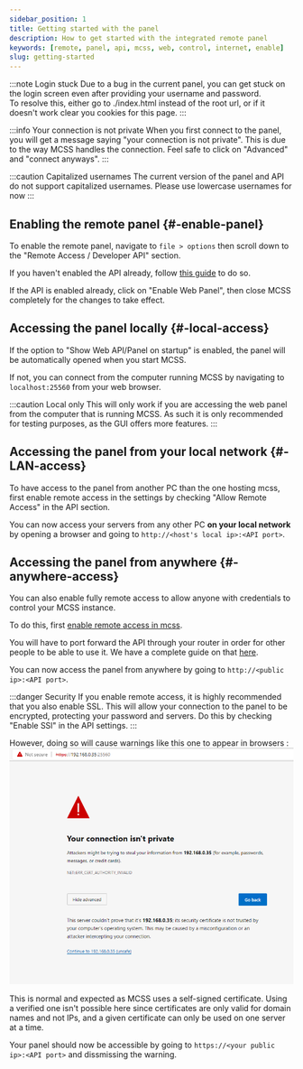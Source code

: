 ```yaml
---
sidebar_position: 1
title: Getting started with the panel
description: How to get started with the integrated remote panel
keywords: [remote, panel, api, mcss, web, control, internet, enable]
slug: getting-started
---
```


:::note Login stuck
Due to a bug in the current panel, you can get stuck on the login screen even after providing your username and password.<br/>
To resolve this, either go to ./index.html instead of the root url, or if it doesn't work clear you cookies for this page.
:::

:::info Your connection is not private
When you first connect to the panel, you will get a message saying "your connection is not private". This is due to the way MCSS handles the connection. Feel safe to click on "Advanced" and "connect anyways".
:::

:::caution Capitalized usernames
The current version of the panel and API do not support capitalized usernames. Please use lowercase usernames for now
:::

## Enabling the remote panel {#-enable-panel}

To enable the remote panel, navigate to `file > options` then  scroll down to the "Remote Access / Developer API" section.

If you haven't enabled the API already, follow [this guide](/API/about#-api-enable) to do so.

If the API is enabled already, click on "Enable Web Panel", then close MCSS completely for the changes to take effect.

## Accessing the panel locally {#-local-access}

If the option to "Show Web API/Panel on startup" is enabled, the panel will be automatically opened when you start MCSS.

If not, you can connect from the computer running MCSS by navigating to `localhost:25560` from your web browser.

:::caution Local only
This will only work if you are accessing the web panel from the computer that is running MCSS. As such it is only recommended for testing purposes, as the GUI offers more features.
:::

## Accessing the panel from your local network {#-LAN-access}

To have access to the panel from another PC than the one hosting mcss, first enable remote access in the settings by checking "Allow Remote Access" in the API section.

You can now access your servers from any other PC **on your local network** by opening a browser and going to `http://<host's local ip>:<API port>`.

## Accessing the panel from anywhere {#-anywhere-access}

You can also enable fully remote access to allow anyone with credentials to control your MCSS instance.

To do this, first [enable remote access in mcss](#-LAN-access).

You will have to port forward the API through your router in order for other people to be able to use it. We have a complete guide on that [here](/networking/port-forwarding).

You can now access the panel from anywhere by going to `http://<public ip>:<API port>`.

:::danger Security
If you enable remote access, it is highly recommended that you also enable SSL. This will allow your connection to the panel to be encrypted, protecting your password and servers. Do this by checking "Enable SSl" in the API settings.
:::

However, doing so will cause warnings like this one to appear in browsers :
![certificate warning](/img/docs/panel/ssl-warning.png)

This is normal and expected as MCSS uses a self-signed certificate. Using a verified one isn't possible here since certificates are only valid for domain names and not IPs, and a given certificate can only be used on one server at a time.

Your panel should now be accessible by going to `https://<your public ip>:<API port>` and dissmissing the warning.
